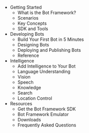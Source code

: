 - Getting Started
	- What is the Bot Framework?
	- Scenarios
	- Key Concepts
	- SDK and Tools
- Developing Bots
	- Build Your First Bot in 5 Minutes
	- Designing Bots
	- Deploying and Publishing Bots
	- Reference
- Intelligence
	- Add Intelligence to Your Bot
	- Language Understanding
	- Vision
	- Speech
	- Knowledge
	- Search
	- Location Control
- Resources
	- Get the Bot Framework SDK
	- Bot Framework Emulator
	- Downloads
	- Frequently Asked Questions  